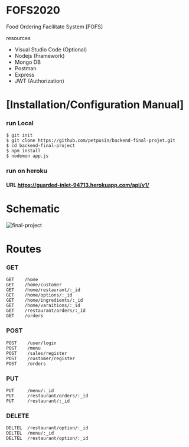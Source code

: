 # FOFS2020
Food Ordering Facilitate System [FOFS] 

resources
- Visual Studio Code (Optional)
- Nodejs (Framework)
- Mongo DB
- Postman
- Express
- JWT (Authorization)

# [Installation/Configuration Manual]

### run Local

```
$ git init
$ git clone https://github.com/petpusin/backend-final-projet.git
$ cd backend-final-project
$ npm install 
$ nodemon app.js
```

### run on heroku
#### URL https://guarded-inlet-94713.herokuapp.com/api/v1/

# Schematic
![final-project](https://user-images.githubusercontent.com/35326965/115413224-344bc980-a21f-11eb-8b78-228142ac0bf8.png)

# Routes

### GET 
```
GET    /home
GET    /home/customer
GET    /home/restaurant/:_id
GET    /home/options/:_id
GET    /home/ingredients/:_id
GET    /home/varaitions/:_id
GET    /restaurant/orders/:_id
GET    /orders
```
### POST
```
POST    /user/login
POST    /menu
POST    /sales/register
POST    /customer/register
POST    /orders

```
### PUT
```
PUT     /menu/:_id
PUT     /restaurant/orders/:_id
PUT     /restaurant/:_id
```

### DELETE
```
DELTEL  /restaurant/option/:_id
DELTEL  /menu/:_id
DELTEL  /restaurant/option/:_id

```

